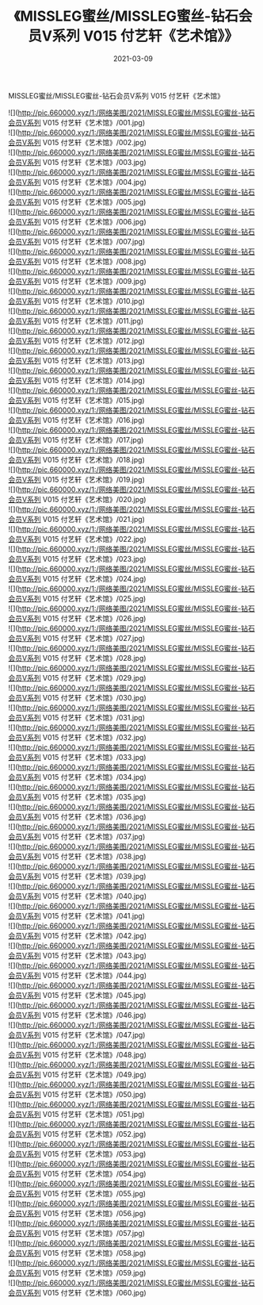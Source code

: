 ﻿---
layout: post
title:  《MISSLEG蜜丝/MISSLEG蜜丝-钻石会员V系列 V015 付艺轩《艺术馆》》
date:   2021-03-09
img: http://pic.660000.xyz/1:/网络美图/2021/MISSLEG蜜丝/MISSLEG蜜丝-钻石会员V系列 V015 付艺轩《艺术馆》/000.jpg
categories: [美女, 清纯, 唯美]
---

MISSLEG蜜丝/MISSLEG蜜丝-钻石会员V系列 V015 付艺轩《艺术馆》

 ![](http://pic.660000.xyz/1:/网络美图/2021/MISSLEG蜜丝/MISSLEG蜜丝-钻石会员V系列 V015 付艺轩《艺术馆》/001.jpg) <br>![](http://pic.660000.xyz/1:/网络美图/2021/MISSLEG蜜丝/MISSLEG蜜丝-钻石会员V系列 V015 付艺轩《艺术馆》/002.jpg) <br>![](http://pic.660000.xyz/1:/网络美图/2021/MISSLEG蜜丝/MISSLEG蜜丝-钻石会员V系列 V015 付艺轩《艺术馆》/003.jpg) <br>![](http://pic.660000.xyz/1:/网络美图/2021/MISSLEG蜜丝/MISSLEG蜜丝-钻石会员V系列 V015 付艺轩《艺术馆》/004.jpg) <br>![](http://pic.660000.xyz/1:/网络美图/2021/MISSLEG蜜丝/MISSLEG蜜丝-钻石会员V系列 V015 付艺轩《艺术馆》/005.jpg) <br>![](http://pic.660000.xyz/1:/网络美图/2021/MISSLEG蜜丝/MISSLEG蜜丝-钻石会员V系列 V015 付艺轩《艺术馆》/006.jpg) <br>![](http://pic.660000.xyz/1:/网络美图/2021/MISSLEG蜜丝/MISSLEG蜜丝-钻石会员V系列 V015 付艺轩《艺术馆》/007.jpg) <br>![](http://pic.660000.xyz/1:/网络美图/2021/MISSLEG蜜丝/MISSLEG蜜丝-钻石会员V系列 V015 付艺轩《艺术馆》/008.jpg) <br>![](http://pic.660000.xyz/1:/网络美图/2021/MISSLEG蜜丝/MISSLEG蜜丝-钻石会员V系列 V015 付艺轩《艺术馆》/009.jpg) <br>![](http://pic.660000.xyz/1:/网络美图/2021/MISSLEG蜜丝/MISSLEG蜜丝-钻石会员V系列 V015 付艺轩《艺术馆》/010.jpg) <br>![](http://pic.660000.xyz/1:/网络美图/2021/MISSLEG蜜丝/MISSLEG蜜丝-钻石会员V系列 V015 付艺轩《艺术馆》/011.jpg) <br>![](http://pic.660000.xyz/1:/网络美图/2021/MISSLEG蜜丝/MISSLEG蜜丝-钻石会员V系列 V015 付艺轩《艺术馆》/012.jpg) <br>![](http://pic.660000.xyz/1:/网络美图/2021/MISSLEG蜜丝/MISSLEG蜜丝-钻石会员V系列 V015 付艺轩《艺术馆》/013.jpg) <br>![](http://pic.660000.xyz/1:/网络美图/2021/MISSLEG蜜丝/MISSLEG蜜丝-钻石会员V系列 V015 付艺轩《艺术馆》/014.jpg) <br>![](http://pic.660000.xyz/1:/网络美图/2021/MISSLEG蜜丝/MISSLEG蜜丝-钻石会员V系列 V015 付艺轩《艺术馆》/015.jpg) <br>![](http://pic.660000.xyz/1:/网络美图/2021/MISSLEG蜜丝/MISSLEG蜜丝-钻石会员V系列 V015 付艺轩《艺术馆》/016.jpg) <br>![](http://pic.660000.xyz/1:/网络美图/2021/MISSLEG蜜丝/MISSLEG蜜丝-钻石会员V系列 V015 付艺轩《艺术馆》/017.jpg) <br>![](http://pic.660000.xyz/1:/网络美图/2021/MISSLEG蜜丝/MISSLEG蜜丝-钻石会员V系列 V015 付艺轩《艺术馆》/018.jpg) <br>![](http://pic.660000.xyz/1:/网络美图/2021/MISSLEG蜜丝/MISSLEG蜜丝-钻石会员V系列 V015 付艺轩《艺术馆》/019.jpg) <br>![](http://pic.660000.xyz/1:/网络美图/2021/MISSLEG蜜丝/MISSLEG蜜丝-钻石会员V系列 V015 付艺轩《艺术馆》/020.jpg) <br>![](http://pic.660000.xyz/1:/网络美图/2021/MISSLEG蜜丝/MISSLEG蜜丝-钻石会员V系列 V015 付艺轩《艺术馆》/021.jpg) <br>![](http://pic.660000.xyz/1:/网络美图/2021/MISSLEG蜜丝/MISSLEG蜜丝-钻石会员V系列 V015 付艺轩《艺术馆》/022.jpg) <br>![](http://pic.660000.xyz/1:/网络美图/2021/MISSLEG蜜丝/MISSLEG蜜丝-钻石会员V系列 V015 付艺轩《艺术馆》/023.jpg) <br>![](http://pic.660000.xyz/1:/网络美图/2021/MISSLEG蜜丝/MISSLEG蜜丝-钻石会员V系列 V015 付艺轩《艺术馆》/024.jpg) <br>![](http://pic.660000.xyz/1:/网络美图/2021/MISSLEG蜜丝/MISSLEG蜜丝-钻石会员V系列 V015 付艺轩《艺术馆》/025.jpg) <br>![](http://pic.660000.xyz/1:/网络美图/2021/MISSLEG蜜丝/MISSLEG蜜丝-钻石会员V系列 V015 付艺轩《艺术馆》/026.jpg) <br>![](http://pic.660000.xyz/1:/网络美图/2021/MISSLEG蜜丝/MISSLEG蜜丝-钻石会员V系列 V015 付艺轩《艺术馆》/027.jpg) <br>![](http://pic.660000.xyz/1:/网络美图/2021/MISSLEG蜜丝/MISSLEG蜜丝-钻石会员V系列 V015 付艺轩《艺术馆》/028.jpg) <br>![](http://pic.660000.xyz/1:/网络美图/2021/MISSLEG蜜丝/MISSLEG蜜丝-钻石会员V系列 V015 付艺轩《艺术馆》/029.jpg) <br>![](http://pic.660000.xyz/1:/网络美图/2021/MISSLEG蜜丝/MISSLEG蜜丝-钻石会员V系列 V015 付艺轩《艺术馆》/030.jpg) <br>![](http://pic.660000.xyz/1:/网络美图/2021/MISSLEG蜜丝/MISSLEG蜜丝-钻石会员V系列 V015 付艺轩《艺术馆》/031.jpg) <br>![](http://pic.660000.xyz/1:/网络美图/2021/MISSLEG蜜丝/MISSLEG蜜丝-钻石会员V系列 V015 付艺轩《艺术馆》/032.jpg) <br>![](http://pic.660000.xyz/1:/网络美图/2021/MISSLEG蜜丝/MISSLEG蜜丝-钻石会员V系列 V015 付艺轩《艺术馆》/033.jpg) <br>![](http://pic.660000.xyz/1:/网络美图/2021/MISSLEG蜜丝/MISSLEG蜜丝-钻石会员V系列 V015 付艺轩《艺术馆》/034.jpg) <br>![](http://pic.660000.xyz/1:/网络美图/2021/MISSLEG蜜丝/MISSLEG蜜丝-钻石会员V系列 V015 付艺轩《艺术馆》/035.jpg) <br>![](http://pic.660000.xyz/1:/网络美图/2021/MISSLEG蜜丝/MISSLEG蜜丝-钻石会员V系列 V015 付艺轩《艺术馆》/036.jpg) <br>![](http://pic.660000.xyz/1:/网络美图/2021/MISSLEG蜜丝/MISSLEG蜜丝-钻石会员V系列 V015 付艺轩《艺术馆》/037.jpg) <br>![](http://pic.660000.xyz/1:/网络美图/2021/MISSLEG蜜丝/MISSLEG蜜丝-钻石会员V系列 V015 付艺轩《艺术馆》/038.jpg) <br>![](http://pic.660000.xyz/1:/网络美图/2021/MISSLEG蜜丝/MISSLEG蜜丝-钻石会员V系列 V015 付艺轩《艺术馆》/039.jpg) <br>![](http://pic.660000.xyz/1:/网络美图/2021/MISSLEG蜜丝/MISSLEG蜜丝-钻石会员V系列 V015 付艺轩《艺术馆》/040.jpg) <br>![](http://pic.660000.xyz/1:/网络美图/2021/MISSLEG蜜丝/MISSLEG蜜丝-钻石会员V系列 V015 付艺轩《艺术馆》/041.jpg) <br>![](http://pic.660000.xyz/1:/网络美图/2021/MISSLEG蜜丝/MISSLEG蜜丝-钻石会员V系列 V015 付艺轩《艺术馆》/042.jpg) <br>![](http://pic.660000.xyz/1:/网络美图/2021/MISSLEG蜜丝/MISSLEG蜜丝-钻石会员V系列 V015 付艺轩《艺术馆》/043.jpg) <br>![](http://pic.660000.xyz/1:/网络美图/2021/MISSLEG蜜丝/MISSLEG蜜丝-钻石会员V系列 V015 付艺轩《艺术馆》/044.jpg) <br>![](http://pic.660000.xyz/1:/网络美图/2021/MISSLEG蜜丝/MISSLEG蜜丝-钻石会员V系列 V015 付艺轩《艺术馆》/045.jpg) <br>![](http://pic.660000.xyz/1:/网络美图/2021/MISSLEG蜜丝/MISSLEG蜜丝-钻石会员V系列 V015 付艺轩《艺术馆》/046.jpg) <br>![](http://pic.660000.xyz/1:/网络美图/2021/MISSLEG蜜丝/MISSLEG蜜丝-钻石会员V系列 V015 付艺轩《艺术馆》/047.jpg) <br>![](http://pic.660000.xyz/1:/网络美图/2021/MISSLEG蜜丝/MISSLEG蜜丝-钻石会员V系列 V015 付艺轩《艺术馆》/048.jpg) <br>![](http://pic.660000.xyz/1:/网络美图/2021/MISSLEG蜜丝/MISSLEG蜜丝-钻石会员V系列 V015 付艺轩《艺术馆》/049.jpg) <br>![](http://pic.660000.xyz/1:/网络美图/2021/MISSLEG蜜丝/MISSLEG蜜丝-钻石会员V系列 V015 付艺轩《艺术馆》/050.jpg) <br>![](http://pic.660000.xyz/1:/网络美图/2021/MISSLEG蜜丝/MISSLEG蜜丝-钻石会员V系列 V015 付艺轩《艺术馆》/051.jpg) <br>![](http://pic.660000.xyz/1:/网络美图/2021/MISSLEG蜜丝/MISSLEG蜜丝-钻石会员V系列 V015 付艺轩《艺术馆》/052.jpg) <br>![](http://pic.660000.xyz/1:/网络美图/2021/MISSLEG蜜丝/MISSLEG蜜丝-钻石会员V系列 V015 付艺轩《艺术馆》/053.jpg) <br>![](http://pic.660000.xyz/1:/网络美图/2021/MISSLEG蜜丝/MISSLEG蜜丝-钻石会员V系列 V015 付艺轩《艺术馆》/054.jpg) <br>![](http://pic.660000.xyz/1:/网络美图/2021/MISSLEG蜜丝/MISSLEG蜜丝-钻石会员V系列 V015 付艺轩《艺术馆》/055.jpg) <br>![](http://pic.660000.xyz/1:/网络美图/2021/MISSLEG蜜丝/MISSLEG蜜丝-钻石会员V系列 V015 付艺轩《艺术馆》/056.jpg) <br>![](http://pic.660000.xyz/1:/网络美图/2021/MISSLEG蜜丝/MISSLEG蜜丝-钻石会员V系列 V015 付艺轩《艺术馆》/057.jpg) <br>![](http://pic.660000.xyz/1:/网络美图/2021/MISSLEG蜜丝/MISSLEG蜜丝-钻石会员V系列 V015 付艺轩《艺术馆》/058.jpg) <br>![](http://pic.660000.xyz/1:/网络美图/2021/MISSLEG蜜丝/MISSLEG蜜丝-钻石会员V系列 V015 付艺轩《艺术馆》/059.jpg) <br>![](http://pic.660000.xyz/1:/网络美图/2021/MISSLEG蜜丝/MISSLEG蜜丝-钻石会员V系列 V015 付艺轩《艺术馆》/060.jpg) <br>